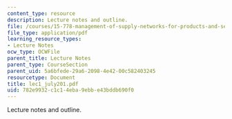 ```yaml
---
content_type: resource
description: Lecture notes and outline.
file: /courses/15-778-management-of-supply-networks-for-products-and-services-summer-2004/782e9932c1c14eba9ebbe43bddb690f0_lec1_july201.pdf
file_type: application/pdf
learning_resource_types:
- Lecture Notes
ocw_type: OCWFile
parent_title: Lecture Notes
parent_type: CourseSection
parent_uid: 5a6bfede-29a6-2098-4e42-00c582403245
resourcetype: Document
title: lec1_july201.pdf
uid: 782e9932-c1c1-4eba-9ebb-e43bddb690f0
---
```

Lecture notes and outline.


